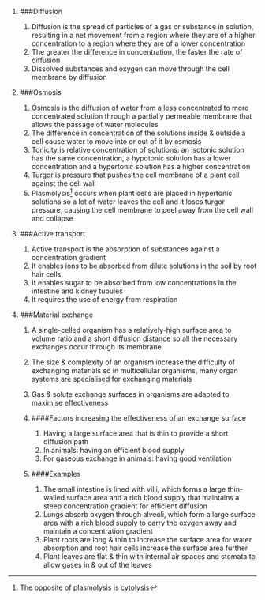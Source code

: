 1. ###Diffusion

    1. Diffusion is the spread of particles of a gas or substance in solution, resulting in a net movement from a region where they are of a higher concentration to a region where they are of a lower concentration
    2. The greater the difference in concentration, the faster the rate of diffusion
    3. Dissolved substances and oxygen can move through the cell membrane by diffusion
2. ###Osmosis

    1. Osmosis is the diffusion of water from a less concentrated to more concentrated solution through a partially permeable membrane that allows the passage of water molecules
    2. The difference in concentration of the solutions inside & outside a cell cause water to move into or out of it by osmosis
    3. Tonicity is relative concentration of solutions: an isotonic solution has the same concentration, a hypotonic solution has a lower concentration and a hypertonic solution has a higher concentration
    4. Turgor is pressure that pushes the cell membrane of a plant cell against the cell wall
    5. Plasmolysis[^cytolysis] occurs when plant cells are placed in hypertonic solutions so a lot of water leaves the cell and it loses turgor pressure, causing the cell membrane to peel away from the cell wall and collapse
3. ###Active transport

    1. Active transport is the absorption of substances against a concentration gradient
    2. It enables ions to be absorbed from dilute solutions in the soil by root hair cells
    3. It enables sugar to be absorbed from low concentrations in the intestine and kidney tubules
    4. It requires the use of energy from respiration
4. ###Material exchange

    1. A single-celled organism has a relatively-high surface area to volume ratio and a short diffusion distance so all the necessary exchanges occur through its membrane
    2. The size & complexity of an organism increase the difficulty of exchanging materials so in multicellular organisms, many organ systems are specialised for exchanging materials
    3. Gas & solute exchange surfaces in organisms are adapted to maximise effectiveness
    4. ####Factors increasing the effectiveness of an exchange surface

        1. Having a large surface area that is thin to provide a short diffusion path
        2. In animals: having an efficient blood supply
        3. For gaseous exchange in animals: having good ventilation
    5. ####Examples

        1. The small intestine is lined with villi, which forms a large thin-walled surface area and a rich blood supply that maintains a steep concentration gradient for efficient diffusion
        2. Lungs absorb oxygen through alveoli, which form a large surface area with a rich blood supply to carry the oxygen away and maintain a concentration gradient
        3. Plant roots are long & thin to increase the surface area for water absorption and root hair cells increase the surface area further
        4. Plant leaves are flat & thin with internal air spaces and stomata to allow gases in & out of the leaves



[^cytolysis]: The opposite of plasmolysis is [cytolysis](//en.wikipedia.org/wiki/Cytolysis)
